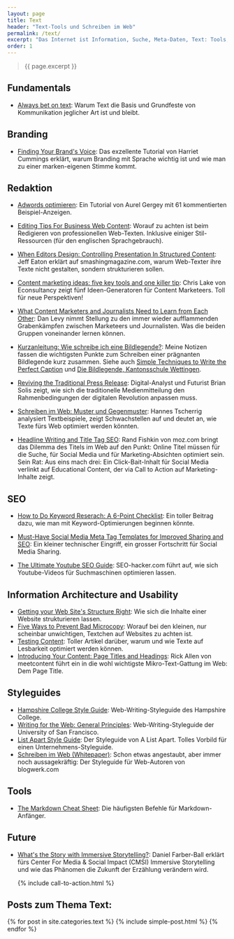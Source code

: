 ```yaml
---
layout: page
title: Text
header: "Text-Tools und Schreiben im Web"
permalink: /text/
excerpt: "Das Internet ist Information, Suche, Meta-Daten, Text: Tools, Ressourcen und Erfahrungen, welche meinen Zugang zum digitalen Text geprägt haben, finden sich hier."
order: 1
---
```


> {{ page.excerpt }}

Fundamentals
------------

- [Always bet on text](http://graydon2.dreamwidth.org/193447.html): Warum Text die Basis und Grundfeste von Kommunikation jeglicher Art ist und bleibt.

Branding
--------

- [Finding Your Brand's Voice](https://www.distilled.net/tone-of-voice/): Das exzellente Tutorial von Harriet Cummings erklärt, warum Branding mit Sprache wichtig ist und wie man zu einer marken-eigenen Stimme kommt.


Redaktion
---------

- [Adwords optimieren](http://www.gergey.com/adwords-optimieren.pdf): Ein Tutorial von Aurel Gergey mit 61 kommentierten Beispiel-Anzeigen.


- [Editing Tips For Business Web Content](http://www.smashingmagazine.com/2014/01/14/editing-tips-for-business-web-content/): Worauf zu achten ist beim Redigieren von professionellen Web-Texten. Inklusive einiger Stil-Ressourcen (für den englischen Sprachgebrauch).

- [When Editors Design: Controlling Presentation In Structured Content](http://www.smashingmagazine.com/2013/06/26/controlling-presentation-in-structured-content/): Jeff Eaton erklärt auf smashingmagazine.com, warum Web-Texter ihre Texte nicht gestalten, sondern strukturieren sollen.

- [Content marketing ideas: five key tools and one killer tip](https://econsultancy.com/blog/64665-content-marketing-ideas-five-key-tools-and-one-killer-tip/): Chris Lake von Econsultancy zeigt fünf Ideen-Generatoren für Content Marketeers. Toll für neue Perspektiven!

- [What Content Marketers and Journalists Need to Learn from Each Other](http://moz.com/blog/content-marketers-and-journalists): Dan Levy nimmt Stellung zu den immer wieder aufflammenden Grabenkämpfen zwischen Marketeers und Journalisten. Was die beiden Gruppen voneinander lernen können.

- [Kurzanleitung: Wie schreibe ich eine Bildlegende?](http://www.evernote.com/l/AOo6amgGet1IMbDCjrknwl5ozlAJjdrcEYM/): Meine Notizen fassen die wichtigsten Punkte zum Schreiben einer prägnanten Bildlegende kurz zusammen. Siehe auch [Simple Techniques to Write the Perfect Caption](http://nwscholasticpress.org/2012/09/30/follow-these-simple-techniques-to-write-the-perfect-caption-every-time-to-intrigue-inform-readers-2/) und [Die Bildlegende, Kantonsschule Wettingen](https://medienkundetest.files.wordpress.com/2014/01/die-bildlegende-20141.pdf ).

- [Reviving the Traditional Press Release](http://www.briansolis.com/2009/05/reviving-traditional-press-release/): Digital-Analyst und Futurist Brian Solis zeigt, wie sich die traditionelle Medienmitteilung den Rahmenbedingungen der digitalen Revolution anpassen muss.

- [Schreiben im Web: Muster und Gegenmuster](https://www.swipe.to/7086q): Hannes Tscherrig analysiert Textbeispiele, zeigt Schwachstellen auf und deutet an, wie Texte fürs Web optimiert werden könnten.

- [Headline Writing and Title Tag SEO](http://moz.com/blog/headline-writing-title-tag-seo-clickbait-world-whiteboard-friday): Rand Fishkin von moz.com bringt das Dilemma des Titels im Web auf den Punkt: Online Titel müssen für die Suche, für Social Media und für Marketing-Absichten optimiert sein. Sein Rat: Aus eins mach drei: Ein Click-Bait-Inhalt für Social Media verlinkt auf Educational Content, der via Call to Action auf Marketing-Inhalte zeigt.

SEO
---

- [How to Do Keyword Reserach: A 6-Point Checklist](http://www.bruceclay.com/blog/how-to-do-keyword-research/): Ein toller Beitrag dazu, wie man mit Keyword-Optimierungen beginnen könnte.

- [Must-Have Social Media Meta Tag Templates for Improved Sharing and SEO](http://moz.com/blog/meta-data-templates-123): Ein kleiner technischer Eingriff, ein grosser Fortschritt für Social Media Sharing.

- [The Ultimate Youtube SEO Guide](https://seo-hacker.com/youtube-seo/): SEO-hacker.com führt auf, wie sich Youtube-Videos für Suchmaschinen optimieren lassen.


Information Architecture and Usability
--------------------------------------

- [Getting your Web Site's Structure Right](http://www.uxmatters.com/mt/archives/2013/04/getting-your-web-sites-structure-right.php): Wie sich die Inhalte einer Website strukturieren lassen.
- [Five Ways to Prevent Bad Microcopy](http://www.smashingmagazine.com/2013/06/17/five-ways-prevent-bad-microcopy/): Worauf bei den kleinen, nur scheinbar unwichtigen, Textchen auf Websites zu achten ist.
- [Testing Content](http://alistapart.com/article/testing-content): Toller Artikel darüber, warum und wie Texte auf Lesbarkeit optimiert werden können.
- [Introducing Your Content: Page Titles and Headings](http://meetcontent.com/blog/introducing-content-page-titles-headings/): Rick Allen von meetcontent führt ein in die wohl wichtigste Mikro-Text-Gattung im Web: Dem Page Title.

Styleguides
------------

- [Hampshire College Style Guide](https://www.hampshire.edu/communications/web-writing-style-guide): Web-Writing-Styleguide des Hampshire College.
- [Writing for the Web: General Principles](http://www.usfca.edu/redesign/styleguide/webwriting/): Web-Writing-Styleguide der University of San Francisco.
- [List Apart Style Guide](http://alistapart.com/about/style-guide): Der Styleguide von A List Apart. Tolles Vorbild für einen Unternehmens-Styleguide.
- [Schreiben im Web (Whitepaper)](http://www.blogwerk.com/downloads/whitepaper/): Schon etwas angestaubt, aber immer noch aussagekräftig: Der Styleguide für Web-Autoren von blogwerk.com

Tools
-----

- [The Markdown Cheat Sheet](http://nestacms.com/docs/creating-content/markdown-cheat-sheet): Die häufigsten Befehle für Markdown-Anfänger.

Future
------

- [What's the Story with Immersive Storytelling?](http://www.cmsimpact.org/blog/media-impact/whats-story-immersive-storytelling): Daniel Farber-Ball erklärt fürs Center For Media & Social Impact (CMSI) Immersive Storytelling und wie das Phänomen die Zukunft der Erzählung verändern wird.


<!-- Books
-----

The Yahoo! Style Guide -->

<ul class="post-list"> 
	{% include call-to-action.html %}
</ul>

## Posts zum Thema Text:

{% for post in site.categories.text %}
  {% include simple-post.html %}
{% endfor %}